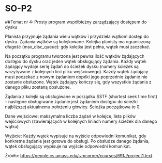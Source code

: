 # SO-P2

##Temat nr 4: Prosty program współbieżny zarządzający dostępem do dysku

Planista przyjmuje żądania wielu wątków i przydziela wątkom dostęp do dysku. Żądania wątków są kolejkowane. Kolejka planisty ma ograniczoną długość (max_disc_queue): gdy kolejka jest pełna, wątek musi zaczekać.
  
Na początku programu tworzona jest pewna ilość wątków żądających dostępu do dysku oraz jeden wątek obsługujący żądania.  Każdy wątek żądający wydaje serię żądań do ścieżek dysku (numery ścieżek są wczytywane z kolejnych linii pliku wejściowego). Każdy wątek żądający musi poczekać z nowym żądaniem dopóki jego poprzednie żądanie nie zostanie obsłużone. Wątek żądający kończy się, gdy wszystkie żądania z danego pliku zostaną obsłużone.
  
Żądania z kolejki są obsługiwane w porządku  SSTF (shortest seek time first) - następne obsługiwane żądanie jest żądaniem dostępu do ścieżki najbliższej aktualnemu położeniu głowicy. Ścieżka początkowa to 0.
    
    
Dane wejściowe: maksymalna liczba żądań w kolejce,
                lista plików wejściowych (zawierających w kolejnych liniach numery ścieżek dla danego wątku)
                
Wyjście: Każdy wątek wypisuje na wyjście odpowiedni komunikat, gdy konkretne żądanie jest gotowe do obsługi.
         Po obsłudze danego żądania, wątek obsługujący wypisuje na wyjście odpowiedni komunikat.
         
Źródło: https://people.cs.umass.edu/~mcorner/courses/691J/project1.text
